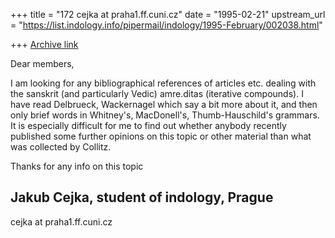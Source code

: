 +++
title = "172 cejka at praha1.ff.cuni.cz"
date = "1995-02-21"
upstream_url = "https://list.indology.info/pipermail/indology/1995-February/002038.html"

+++
[Archive link](https://list.indology.info/pipermail/indology/1995-February/002038.html)

Dear members,

I am looking for any bibliographical references of articles etc. dealing
with the sanskrit (and particularly Vedic) amre.ditas (iterative compounds).
I have read Delbrueck, Wackernagel which say a bit more about it, and then
only brief words in Whitney's, MacDonell's, Thumb-Hauschild's grammars. It
is especially difficult for me to find out whether anybody recently
published some further opinions on this topic or other material than what
was collected by Collitz.

  Thanks for any info on this topic

Jakub Cejka, student of indology, Prague
-- 
cejka at praha1.ff.cuni.cz






